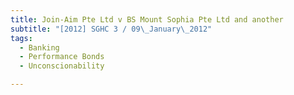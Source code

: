 ```yaml
---
title: Join-Aim Pte Ltd v BS Mount Sophia Pte Ltd and another 
subtitle: "[2012] SGHC 3 / 09\_January\_2012"
tags:
  - Banking
  - Performance Bonds
  - Unconscionability

---
```



